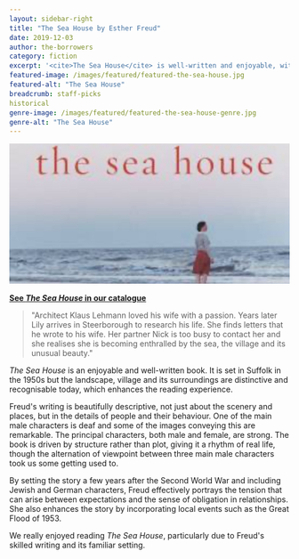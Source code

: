 ```yaml
---
layout: sidebar-right
title: "The Sea House by Esther Freud"
date: 2019-12-03
author: the-borrowers
category: fiction
excerpt: '<cite>The Sea House</cite> is well-written and enjoyable, with a familiar setting.'
featured-image: /images/featured/featured-the-sea-house.jpg
featured-alt: "The Sea House"
breadcrumb: staff-picks
historical
genre-image: /images/featured/featured-the-sea-house-genre.jpg
genre-alt: "The Sea House"
---
```


![The Sea House](/images/featured/featured-the-sea-house.jpg)

**[See <cite>The Sea House</cite> in our catalogue](https://suffolk.spydus.co.uk/cgi-bin/spydus.exe/ENQ/OPAC/BIBENQ?BRN=37087)**

> "Architect Klaus Lehmann loved his wife with a passion. Years later Lily arrives in Steerborough to research his life. She finds letters that he wrote to his wife. Her partner Nick is too busy to contact her and she realises she is becoming enthralled by the sea, the village and its unusual beauty."

<cite>The Sea House</cite> is an enjoyable and well-written book. It is set in Suffolk in the 1950s but the landscape, village and its surroundings are distinctive and recognisable today, which enhances the reading experience.

Freud's writing is beautifully descriptive, not just about the scenery and places, but in the details of people and their behaviour. One of the main male characters is deaf and some of the images conveying this are remarkable. The principal characters, both male and female, are strong. The book is driven by structure rather than plot, giving it a rhythm of real life, though the alternation of viewpoint between three main male characters took us some getting used to.

By setting the story a few years after the Second World War and including Jewish and German characters, Freud effectively portrays the tension that can arise between expectations and the sense of obligation in relationships. She also enhances the story by incorporating local events such as the Great Flood of 1953.

We really enjoyed reading <cite>The Sea House</cite>, particularly due to Freud's skilled writing and its familiar setting.
